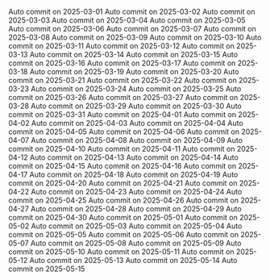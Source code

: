 
Auto commit on 2025-03-01
Auto commit on 2025-03-02
Auto commit on 2025-03-03
Auto commit on 2025-03-04
Auto commit on 2025-03-05
Auto commit on 2025-03-06
Auto commit on 2025-03-07
Auto commit on 2025-03-08
Auto commit on 2025-03-09
Auto commit on 2025-03-10
Auto commit on 2025-03-11
Auto commit on 2025-03-12
Auto commit on 2025-03-13
Auto commit on 2025-03-14
Auto commit on 2025-03-15
Auto commit on 2025-03-16
Auto commit on 2025-03-17
Auto commit on 2025-03-18
Auto commit on 2025-03-19
Auto commit on 2025-03-20
Auto commit on 2025-03-21
Auto commit on 2025-03-22
Auto commit on 2025-03-23
Auto commit on 2025-03-24
Auto commit on 2025-03-25
Auto commit on 2025-03-26
Auto commit on 2025-03-27
Auto commit on 2025-03-28
Auto commit on 2025-03-29
Auto commit on 2025-03-30
Auto commit on 2025-03-31
Auto commit on 2025-04-01
Auto commit on 2025-04-02
Auto commit on 2025-04-03
Auto commit on 2025-04-04
Auto commit on 2025-04-05
Auto commit on 2025-04-06
Auto commit on 2025-04-07
Auto commit on 2025-04-08
Auto commit on 2025-04-09
Auto commit on 2025-04-10
Auto commit on 2025-04-11
Auto commit on 2025-04-12
Auto commit on 2025-04-13
Auto commit on 2025-04-14
Auto commit on 2025-04-15
Auto commit on 2025-04-16
Auto commit on 2025-04-17
Auto commit on 2025-04-18
Auto commit on 2025-04-19
Auto commit on 2025-04-20
Auto commit on 2025-04-21
Auto commit on 2025-04-22
Auto commit on 2025-04-23
Auto commit on 2025-04-24
Auto commit on 2025-04-25
Auto commit on 2025-04-26
Auto commit on 2025-04-27
Auto commit on 2025-04-28
Auto commit on 2025-04-29
Auto commit on 2025-04-30
Auto commit on 2025-05-01
Auto commit on 2025-05-02
Auto commit on 2025-05-03
Auto commit on 2025-05-04
Auto commit on 2025-05-05
Auto commit on 2025-05-06
Auto commit on 2025-05-07
Auto commit on 2025-05-08
Auto commit on 2025-05-09
Auto commit on 2025-05-10
Auto commit on 2025-05-11
Auto commit on 2025-05-12
Auto commit on 2025-05-13
Auto commit on 2025-05-14
Auto commit on 2025-05-15
